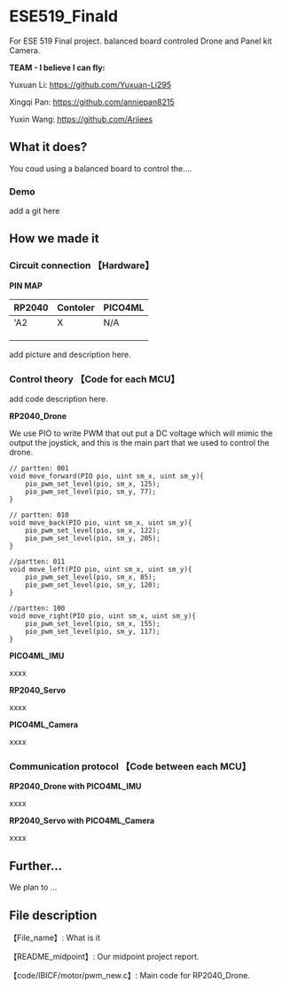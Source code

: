 # ESE519_Finald

For ESE 519 Final project. balanced board controled Drone and Panel kit Camera.

**TEAM - I believe I can fly:**

Yuxuan Li: https://github.com/Yuxuan-Li295

Xingqi Pan: https://github.com/anniepan8215

Yuxin Wang: https://github.com/Ariiees


## What it does?

You coud using a balanced board to control the....

### Demo

add a git here

## How we made it

### Circuit connection 【Hardware】

**PIN MAP**

| RP2040 | Contoler | PICO4ML |
| :--| :--  |:-- |
| 'A2 | X | N/A |
|  |  |   |     |
|  |  |   |     |
|  |  |   |     |


add picture and description here.

### Control theory 【Code for each MCU】

add code description here.

**RP2040_Drone**

We use PIO to write PWM that out put a DC voltage which will mimic the output the joystick, and this is the main part that we used to control the drone.

```
// partten: 001
void move_forward(PIO pio, uint sm_x, uint sm_y){
    pio_pwm_set_level(pio, sm_x, 125);
    pio_pwm_set_level(pio, sm_y, 77);
}

// partten: 010
void move_back(PIO pio, uint sm_x, uint sm_y){
    pio_pwm_set_level(pio, sm_x, 122);
    pio_pwm_set_level(pio, sm_y, 205);
}

//partten: 011
void move_left(PIO pio, uint sm_x, uint sm_y){
    pio_pwm_set_level(pio, sm_x, 85);
    pio_pwm_set_level(pio, sm_y, 120);
}

//partten: 100
void move_right(PIO pio, uint sm_x, uint sm_y){
    pio_pwm_set_level(pio, sm_x, 155);
    pio_pwm_set_level(pio, sm_y, 117);
}
```

**PICO4ML_IMU**

xxxx

**RP2040_Servo**

xxxx

**PICO4ML_Camera**

xxxx

### Communication protocol 【Code between each MCU】

**RP2040_Drone with PICO4ML_IMU**

xxxx

**RP2040_Servo with PICO4ML_Camera**

xxxx

## Further...

We plan to ...

## File description

【File_name】: What is it

【README_midpoint】: Our midpoint project report.

【code/IBICF/motor/pwm_new.c】: Main code for RP2040_Drone.

